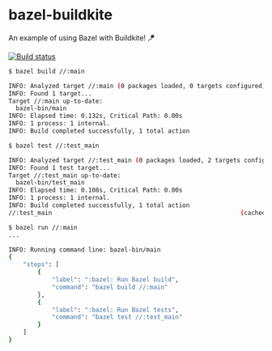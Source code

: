 # bazel-buildkite

An example of using Bazel with Buildkite! :kite:

[![Build status](https://badge.buildkite.com/0dd04bba50703ab7b6acde47958b30c79b51f21b691520f9bd.svg)](https://buildkite.com/nunciato/bazel-buildkite)

```bash
$ bazel build //:main

INFO: Analyzed target //:main (0 packages loaded, 0 targets configured).
INFO: Found 1 target...
Target //:main up-to-date:
  bazel-bin/main
INFO: Elapsed time: 0.132s, Critical Path: 0.00s
INFO: 1 process: 1 internal.
INFO: Build completed successfully, 1 total action
```

```bash
$ bazel test //:test_main

INFO: Analyzed target //:test_main (0 packages loaded, 2 targets configured).
INFO: Found 1 test target...
Target //:test_main up-to-date:
  bazel-bin/test_main
INFO: Elapsed time: 0.108s, Critical Path: 0.00s
INFO: 1 process: 1 internal.
INFO: Build completed successfully, 1 total action
//:test_main                                                    (cached) PASSED in 0.3s
```

```bash
$ bazel run //:main
...

INFO: Running command line: bazel-bin/main
{
    "steps": [
        {
            "label": ":bazel: Run Bazel build",
            "command": "bazel build //:main"
        },
        {
            "label": ":bazel: Run Bazel tests",
            "command": "bazel test //:test_main"
        }
    ]
}
```